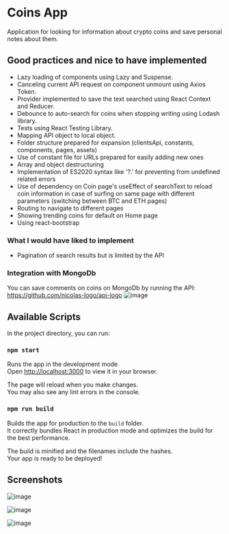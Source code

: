 # Coins App
Application for looking for information about crypto coins and save personal notes about them.

## Good practices and nice to have implemented
- Lazy loading of components using Lazy and Suspense.
- Canceling current API request on component unmount using Axios Token.
- Provider implemented to save the text searched using React Context and Reducer.
- Debounce to auto-search for coins when stopping writing using Lodash library.
- Tests using React Testing Library.
- Mapping API object to local object.
- Folder structure prepared for expansion (clientsApi, constants, components, pages, assets)
- Use of constant file for URLs prepared for easily adding new ones
- Array and object destructuring 
- Implementation of ES2020 syntax like '?.' for preventing from undefined related errors
- Use of dependency on Coin page's useEffect of searchText to reload coin information in case of surfing on same page with different parameters (switching between BTC and ETH pages)
- Routing to navigate to different pages
- Showing trending coins for default on Home page
- Using react-bootstrap

### What I would have liked to implement
- Pagination of search results but is limited by the API

### Integration with MongoDb
You can save comments on coins on MongoDb by running the API:
https://github.com/nicolas-logo/api-logo
![image](https://github.com/nicolas-logo/crypto-coins/assets/26005281/2d3dd5d1-d9e4-425b-964e-2b5d38522ea3)


## Available Scripts

In the project directory, you can run:

### `npm start`

Runs the app in the development mode.\
Open [http://localhost:3000](http://localhost:3000) to view it in your browser.

The page will reload when you make changes.\
You may also see any lint errors in the console.

### `npm run build`

Builds the app for production to the `build` folder.\
It correctly bundles React in production mode and optimizes the build for the best performance.

The build is minified and the filenames include the hashes.\
Your app is ready to be deployed!

## Screenshots
![image](https://user-images.githubusercontent.com/26005281/233383185-39383985-dcb9-4a90-a15d-185ce1f75f87.png)

![image](https://user-images.githubusercontent.com/26005281/233383367-50b64381-be8f-42b4-a6ee-da6528c5654d.png)

![image](https://user-images.githubusercontent.com/26005281/233383437-7c283a3f-4030-4801-94b9-b8af21e0f6a9.png)




